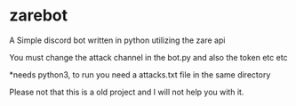 # zarebot

A Simple discord bot written in python utilizing the zare api


You must change the attack channel in the bot.py and also the token etc etc 

*needs python3, to run you need a attacks.txt file in the same directory 

Please not that this is a old project and I will not help you with it.
